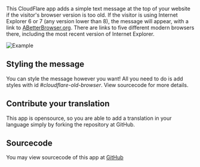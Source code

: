 This CloudFlare app adds a simple text message at the top of your website if the visitor's browser version is too old. If the visitor is using Internet Explorer 6 or 7 (any version lower than 8), the message will appear, with a link to [ABetterBrowser.org](http://abetterbrowser.org/). There are links to five different modern browsers there, including the most recent version of Internet Explorer.

![Example](/images/apps/abetterbrowser/example.png "What it looks like")

## Styling the message

You can style the message however you want! All you need to do is add styles with id *#cloudflare-old-browser*. View sourcecode for more details.

## Contribute your translation

This app is opensource, so you are able to add a translation in your language simply by forking the repository at GitHub.

## Sourcecode
You may view sourcecode of this app at [GitHub](https://github.com/xPaw/CF-ABetterBrowser)
